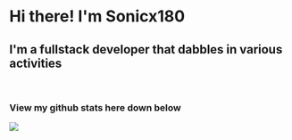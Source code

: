<h1> Hi there! I'm Sonicx180</h1>

<h2> I'm a fullstack developer that dabbles in various activities</h2>

<br/>
<h3>View my github stats here down below</h3>
<img src = "https://github-readme-stats.vercel.app/api?username=sonicx180&theme=merko">
